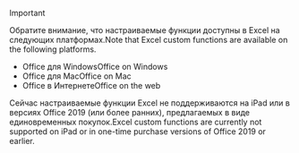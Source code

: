 > [!IMPORTANT]
> <span data-ttu-id="d043c-101">Обратите внимание, что настраиваемые функции доступны в Excel на следующих платформах.</span><span class="sxs-lookup"><span data-stu-id="d043c-101">Note that Excel custom functions are available on the following platforms.</span></span>
>
> - <span data-ttu-id="d043c-102">Office для Windows</span><span class="sxs-lookup"><span data-stu-id="d043c-102">Office on Windows</span></span>
> - <span data-ttu-id="d043c-103">Office для Mac</span><span class="sxs-lookup"><span data-stu-id="d043c-103">Office on Mac</span></span>
> - <span data-ttu-id="d043c-104">Office в Интернете</span><span class="sxs-lookup"><span data-stu-id="d043c-104">Office on the web</span></span>
>
> <span data-ttu-id="d043c-105">Сейчас настраиваемые функции Excel не поддерживаются на iPad или в версиях Office 2019 (или более ранних), предлагаемых в виде единовременных покупок.</span><span class="sxs-lookup"><span data-stu-id="d043c-105">Excel custom functions are currently not supported on iPad or in one-time purchase versions of Office 2019 or earlier.</span></span>

